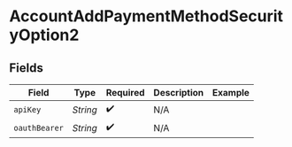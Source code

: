 # AccountAddPaymentMethodSecurityOption2


## Fields

| Field              | Type               | Required           | Description        | Example            |
| ------------------ | ------------------ | ------------------ | ------------------ | ------------------ |
| `apiKey`           | *String*           | :heavy_check_mark: | N/A                |                    |
| `oauthBearer`      | *String*           | :heavy_check_mark: | N/A                |                    |